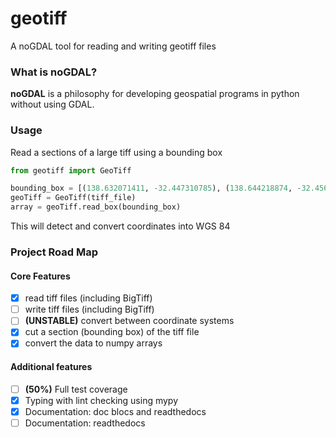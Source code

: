 # geotiff

A noGDAL tool for reading and writing geotiff files

### What is noGDAL?

**noGDAL** is a philosophy for developing geospatial programs in python without using GDAL.

### Usage

Read a sections of a large tiff using a bounding box

```python
from geotiff import GeoTiff

bounding_box = [(138.632071411, -32.447310785), (138.644218874, -32.456979174)]
geoTiff = GeoTiff(tiff_file)
array = geoTiff.read_box(bounding_box)
```

This will detect and convert coordinates into WGS 84

### Project Road Map

#### Core Features

- [x] read tiff files (including BigTiff)
- [ ] write tiff files (including BigTiff)
- [ ] **(UNSTABLE)** convert between coordinate systems
- [x] cut a section (bounding box) of the tiff file
- [x] convert the data to numpy arrays

#### Additional features

- [ ] **(50%)** Full test coverage
- [x] Typing with lint checking using mypy
- [x] Documentation: doc blocs and readthedocs
- [ ] Documentation: readthedocs
